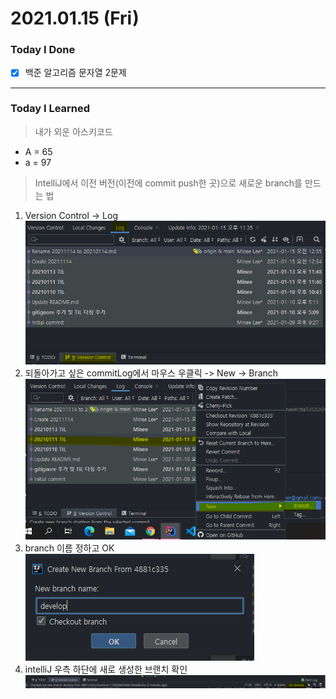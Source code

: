 # 2021.01.15 (Fri)
### Today I Done
- [x] 백준 알고리즘 문자열 2문제
***
### Today I Learned
> 내가 외운 아스키코드  
   - A = 65  
   - a = 97
> IntelliJ에서 이전 버전(이전에 commit push한 곳)으로 새로운 branch를 만드는 법
  1. Version Control -> Log  
  ![1](./img/20210115a.PNG)
  2. 되돌아가고 싶은 commitLog에서 마우스 우클릭 -> New -> Branch  
  ![2](./img/20210115b.PNG)
  3. branch 이름 정하고 OK  
  ![3](./img/20210115c.PNG)
  4. intelliJ 우측 하단에 새로 생성한 브랜치 확인  
  ![3](./img/20210115d.PNG)
  
